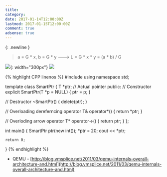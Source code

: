 ```yaml
---
title:
category:
date: 2017-01-14T12:00:00Z
lastmod: 2017-01-15T12:00:00Z
comment: true
adsense: true
---
```


{: .newline }
> a = G * x, b = G * y
> ---> L = G * x * y = (a * b) / G

![]({{site.baseurl}}/images/theory_analysis/Linux_LSM/Linux_LSM_Framework.PNG){: width="300px"}
![]({{site.baseurl}}/images/theory_analysis/KVM_QEMU/QEMU_non-iothread.PNG)

{% highlight CPP linenos  %}
#include <iostream>
using namespace std;

template <class T>
class SmartPtr
{
   T *ptr;  // Actual pointer
public:
   // Constructor
   explicit SmartPtr(T *p = NULL) { ptr = p; }

   // Destructor
   ~SmartPtr() { delete(ptr); }

   // Overloading dereferncing operator
   T& operator*() { return *ptr; }

   // Overloding arrow operator
   T* operator->() { return ptr; }
};

int main()
{
    SmartPtr<int> ptr(new int());
    *ptr = 20;
    cout << *ptr;

    return 0;
}
{% endhighlight %}

* QEMU - [http://blog.vmsplice.net/2011/03/qemu-internals-overall-architecture-and.html](http://blog.vmsplice.net/2011/03/qemu-internals-overall-architecture-and.html)

